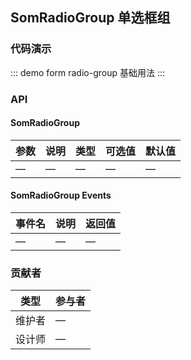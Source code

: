 ## SomRadioGroup 单选框组

### 代码演示

::: demo form radio-group
基础用法
:::

### API

#### SomRadioGroup
| 参数      | 说明          | 类型      | 可选值                           | 默认值  |
|---------- |-------------- |---------- |--------------------------------  |-------- |
| — | — | — | — | — |

#### SomRadioGroup Events
| 事件名      | 说明          | 返回值                           |
|---------- |-------------- |--------------------------------  |
| — | — | — |

### 贡献者
| 类型       | 参与者                          |
|---------- |--------------------------------  |
| 维护者 | — |
| 设计师 | — |
